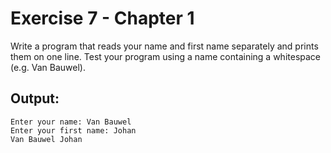 # Exercise 7 - Chapter 1
Write a program that reads your name and first name separately and prints them on one line. Test your program using a name containing a whitespace (e.g. Van Bauwel).

## Output:
```
Enter your name: Van Bauwel
Enter your first name: Johan
Van Bauwel Johan
```